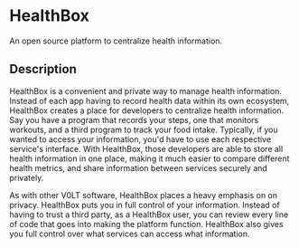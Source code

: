 # HealthBox

An open source platform to centralize health information.

## Description

HealthBox is a convenient and private way to manage health information. Instead of each app having to record health data within its own ecosystem, HealthBox creates a place for developers to centralize health information. Say you have a program that records your steps, one that monitors workouts, and a third program to track your food intake. Typically, if you wanted to access your information, you'd have to use each respective service's interface. With HealthBox, those developers are able to store all health information in one place, making it much easier to compare different health metrics, and share information between services securely and privately.

As with other V0LT software, HealthBox places a heavy emphasis on on privacy. HealthBox puts you in full control of your information. Instead of having to trust a third party, as a HealthBox user, you can review every line of code that goes into making the platform function. HealthBox also gives you full control over what services can access what information.
